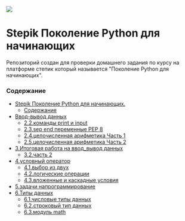 <kbd>
<image src ="https://stepik.org/media/cache/images/courses/58852/cover_fD4F6NQ/105df27da9ab3a4cbcff70d80ca2b53d.png">
</kbd>

# Stepik Поколение Python для начинающих

Репозиторий создан для проверки домашнего задания по курсу на платформе степик который называется "Поколение Python для начинающих".

### Содержание

- [Stepik Поколение Python для начинающих.](#stepik-поколение-python-для-начинающих)
  - [Содержание](#содержание)
- [Ввод-вывод данных](README.md)
  - [2.2.команды print и input](2.2.команды_print_и_input)
  - [2.3.sep end переменные PEP 8](2.3.sep_end_переменные_PEP_8)
  - [2.4.целочисленная арифметика Часть 1](2.4.целочисленная_арифметика_Часть_1)
  - [2.5.целочисленная арифметика Часть 2](2.5.целочисленная_арифметика_Часть_2)
- [3.Итоговая работа на ввод_вывод данных](README.md)
  - [3.2.часть 2](3.2.часть_2)
- [4.условный оператор](README.md)
  - [4.1.выбор из двух](4.1.выбор_из_двух)
  - [4.2.логические операции](4.2.логические_операции)
  - [4.3.вложенные и каскадные условия](4.3.вложенные_и_каскадные_условия)
- [5.задачи напрограммирование](5.задачи_на_программирование)
- [6.Типы данных](README.md)
  - [6.1.числовые типы данных](6.1.Числовые_типы_данных_int_float)
  - [6.2.строковый тип данных](6.2.строковый_тип_данных)
  - [6.3.модуль math](6.3.модуль_math)

